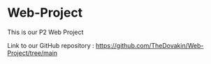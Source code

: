 # Web-Project
This is our P2 Web Project

Link to our GitHub repository : https://github.com/TheDovakin/Web-Project/tree/main